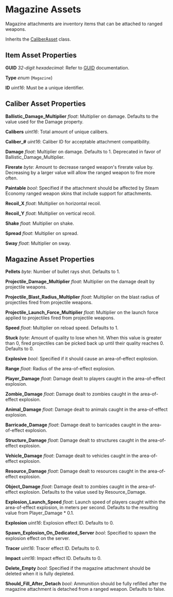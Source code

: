 Magazine Assets
===============

Magazine attachments are inventory items that can be attached to ranged weapons.

Inherits the [CaliberAsset](/ItemAsset/CaliberAsset.md) class.

Item Asset Properties
---------------------

**GUID** *32-digit hexadecimal*: Refer to [GUID](/GUID.md) documentation.

**Type** *enum* (`Magazine`)

**ID** *uint16*: Must be a unique identifier.

Caliber Asset Properties
------------------------

**Ballistic_Damage_Multiplier** *float*: Multiplier on damage. Defaults to the value used for the Damage property.

**Calibers** *uint16*: Total amount of unique calibers.

**Caliber_#** *uint16*: Caliber ID for acceptable attachment compatibility.

**Damage** *float*: Multiplier on damage. Defaults to 1. Deprecated in favor of Ballistic_Damage_Multiplier.

**Firerate** *byte*: Amount to decrease ranged weapon's firerate value by. Decreasing by a larger value will allow the ranged weapon to fire more often.

**Paintable** *bool*: Specified if the attachment should be affected by Steam Economy ranged weapon skins that include support for attachments.

**Recoil_X** *float*: Multiplier on horizontal recoil.

**Recoil_Y** *float*: Multiplier on vertical recoil.

**Shake** *float*: Multiplier on shake.

**Spread** *float*: Multiplier on spread.

**Sway** *float*: Multiplier on sway.

Magazine Asset Properties
-------------------------

**Pellets** *byte*: Number of bullet rays shot. Defaults to 1.

**Projectile_Damage_Multiplier** *float*: Multiplier on the damage dealt by projectile weapons.

**Projectile_Blast_Radius_Multiplier** *float*: Multiplier on the blast radius of projectiles fired from projectile weapons.

**Projectile_Launch_Force_Multiplier** *float*: Multiplier on the launch force applied to projectiles fired from projectile weapons.

**Speed** *float*: Multiplier on reload speed. Defaults to 1.

**Stuck** *byte*: Amount of quality to lose when hit. When this value is greater than 0, fired projectiles can be picked back up until their quality reaches 0. Defaults to 0.

**Explosive** *bool*: Specified if it should cause an area-of-effect explosion.

**Range** *float*: Radius of the area-of-effect explosion.

**Player_Damage** *float*: Damage dealt to players caught in the area-of-effect explosion.

**Zombie_Damage** *float*: Damage dealt to zombies caught in the area-of-effect explosion.

**Animal_Damage** *float*: Damage dealt to animals caught in the area-of-effect explosion.

**Barricade_Damage** *float*: Damage dealt to barricades caught in the area-of-effect explosion.

**Structure_Damage** *float*: Damage dealt to structures caught in the area-of-effect explosion.

**Vehicle_Damage** *float*: Damage dealt to vehicles caught in the area-of-effect explosion.

**Resource_Damage** *float*: Damage dealt to resources caught in the area-of-effect explosion.

**Object_Damage** *float*: Damage dealt to zombies caught in the area-of-effect explosion. Defaults to the value used by Resource_Damage.

**Explosion_Launch_Speed** *float*: Launch speed of players caught within the area-of-effect explosion, in meters per second. Defaults to the resulting value from Player_Damage * 0.1. 

**Explosion** *uint16*: Explosion effect ID. Defaults to 0.

**Spawn_Explosion_On_Dedicated_Server** *bool*: Specified to spawn the explosion effect on the server.

**Tracer** *uint16*: Tracer effect ID. Defaults to 0.

**Impact** *uint16*: Impact effect ID. Defaults to 0.

**Delete_Empty** *bool*: Specified if the magazine attachment should be deleted when it is fully depleted.

**Should_Fill_After_Detach** *bool*: Ammunition should be fully refilled after the magazine attachment is detached from a ranged weapon. Defaults to false.
